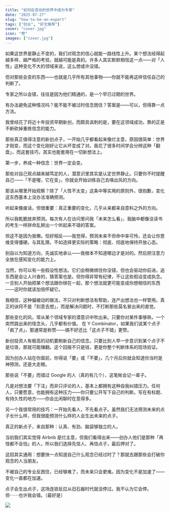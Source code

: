 ```yaml
---
title: "如何在变动的世界中成为专家"
date: "2025-07-27"
slug: "how-to-be-an-expert"
tags: ["创业", "好文推荐"]
cover: "cover.jpg"
icon: "😎"
images: ["cover.jpg"]
---
```

如果这世界是静止不变的，我们对观念的信心就能一路线性上升。某个想法经得起越多样、越严格的考验，就越可能是真的。许多人其实默默相信这一点——对「人性」这种变化不大的领域来说，这么想或许没错。



但对那些会变的东西——也就是几乎所有其他事物——你就不能再这样信任自己的判断了。



专家之所以会错，往往是因为他们精通的，是一个早已过期的世界。



有办法避免这种情况吗？能不能不被过时信念困住？答案是——可以，但得靠一点方法。



我曾经花了将近十年投资早期新创，而颇具讽刺的是，要在这领域成功，靠的正是不断砍掉重练信念的能力。



那些真正值得注意的新创点子，一开始几乎都看起来像烂主意，原因很简单：世界才刚变，而这个变化刚好让它从坏变成了对。我花了很多时间学会分辨这种「翻盘」，而这套技巧，其实也能套用在一切新想法上。



第一步，养成一种信念：世界一定会变。



那些对自己观点越来越笃定的人，潜意识里其实是认定世界静止。只要你不时提醒自己——「不是喔，它在变」，你就会开始训练自己去嗅出风的方向。



那该从哪里开始观察？除了「人性不太变」这条中等实用的原则外，很抱歉，变化这东西基本上没办法准确预测。



听起来像废话，但很重要：真正重要的变化，几乎从来都来自意料之外的方向。



所以我乾脆放弃预测。每次有人在访问里问我「未来怎么看」，我脑中都像没读书的考生一样拼命乱掰出一个听起来不错的答案。



但这不是因为我懒。恰好相反——我觉得，预测未来不但命中率可怜，还会让你思维变得僵硬。与其乱猜，不如选择更实际的策略：彻底、彻底地保持开放心态。



别自以为知道方向，先诚实地承认——我根本不知道哪边才是对的。然后把注意力全放在感知变化的能力上。



当然，你可以有一些假设性想法。它们会稍微绑住你没错，但也会驱动你前进。追东西是会让人兴奋的，猜答案也是。但你得非常有纪律，不让这些假设变成执念。
一旦别人开始把某个想法跟你绑在一起，那个想法就更可能变成你想相信的东西——这时你就该加倍怀疑它。



我相信，这种偏被动的做法，不只对判断想法有帮助，连产出想法也一样管用。真正的诀窍不是「刻意去想」，而是解决问题时，不打断那些莫名冒出来的直觉。



那些变化的风，常从某个领域专家的潜意识中吹出来。只要你对某件事够熟，一个突然跳出来的怪念头，几乎都有价值。
在 Y Combinator，如果我们说某个点子「疯了点」，那通常是称赞——搞不好还比「这点子不错」更赞。



新创投资人有极高的动机要刷新自己的信念。只要比别人早一步意识到某个点子不是垃圾，那就可能赚翻。这个回报不只是钱，更是你整个判断体系的现场验证。



因为创办人站在你面前，你得说「要」或「不要」，几个月后你就会知道你当时是神预测，还是大走眼。



那些说「不要」而错过 Google 的人（真的有几个），这笔帐会记一辈子。



凡是对想法要「下注」而非只评论的人，基本上都拥有这种自我纠错压力。任何人，只要愿意，也能拥有这种压力——你只要公开写下自己的判断。写在有标题、有持久性的地方——你会比闲聊时在意得多。



另一个我很常用的技巧：一开始先看人，不先看点子。虽然我们无法预测未来的点子长什么样，但我很能预测什么样的人会生出未来的点子。



真正的新点子，来自那种：认真、有劲、脑袋够独立的人。



当初我们其实觉得 Airbnb 是烂主意，但我们看得出来——创办人他们是那种「再怪都不会怕」的人，所以我们选择先信人、再信点子，最后押对了。



这招其实通用：想要快一点知道自己什么观念已经过时了？那就去跟那些会打破你观念的人当朋友。



不被自己的专业反困住，已经够难了，而未来只会更难。因为变化不是加速了——变化一直都在加速。



点子会生出点子，这场连锁反应从旧石器时代就没停过。我不认为它会停。
但⋯⋯也许我会错。（最好是）




![](https://prod-files-secure.s3.us-west-2.amazonaws.com/112d0858-5090-4d34-a606-b75eb8d65fd2/46476355-9cf3-4e99-9b7a-3531bc426380/1000202064.png?X-Amz-Algorithm=AWS4-HMAC-SHA256&X-Amz-Content-Sha256=UNSIGNED-PAYLOAD&X-Amz-Credential=ASIAZI2LB4665X5GF3IX%2F20250820%2Fus-west-2%2Fs3%2Faws4_request&X-Amz-Date=20250820T232938Z&X-Amz-Expires=3600&X-Amz-Security-Token=IQoJb3JpZ2luX2VjEJj%2F%2F%2F%2F%2F%2F%2F%2F%2F%2FwEaCXVzLXdlc3QtMiJIMEYCIQDUFJ4zDa4IdhhJ%2FMdb27LYSV9xfQF2XR6iYZ450erv1gIhAMoVXR6oP8feLs4cUwfUkc9mzrhQnlHqgz81byuNJDB2KogECOD%2F%2F%2F%2F%2F%2F%2F%2F%2F%2FwEQABoMNjM3NDIzMTgzODA1IgwlbzZ6pxVit98wR8Eq3APlkd3GauB5ViERRZ0ZyEbX31d%2FVo3S1cZUmAu4gi2mgEFoegB3rX0yJidKXZU7KXqhZgPnryXh7XB1COes90nV9wkK%2BIK7mmG8qiBddcPb%2Fecb2IDmTfAxtoIZSKie9gyFILCwFbHiLp5kevSihBQFV%2BDB5D5MxitGXZtXwmebMqqbKHEJ8mG0ZPM%2BsEE6MNTYT2FrfLp5ygFoyqfGxpKt5SvQkTQ8UpYgzzWHsiE2S2nEdiJF6ZRHiOfcQ4Ww1mhn%2BwwsBryW6Y5%2FfmqW8UwCZAexn%2FeATSAbtwhKrx8QbWObWiVJll9f%2BoFvMbfL%2BEkmRchUlDqWz%2B%2BuVGAQkIUnWAi7Ud1hQY%2BDr1h%2BMefj3xhGgyZlpCHo7DLS8PP8yJfanGSFMDHgPNSsOuIaAbD0AsIe1JZiYRB0oiMaT0EekUegcUmXHxCTfV382m4jc9lapSt9myB8F%2BG7Roe3cu%2BZnf0W4ouVNNEA%2Bc%2Bw%2FVge8K0wWbs5%2FBb12z6DsodwfAGoJDBWg0UMjJJ%2BQ7YsRE3CetIjg7z2lexVTX1lRiq4sBDFLJt32dKuvDHDt9Af4FHg3nwreVWAqmVxzd6U4schYfEKGhsStWQl%2BdTqu9MKBuBKA5r3sS8mxbOIMzDkr5nFBjqkAck%2FdLa26JPsHU3LpTTm1ajBromUM3BIc5YaWPWaRltSg0jDWgGX67LAypkgMkTL2MFocr0pY0MjBr7DLUbu8%2BoMsIl%2BeWNY5DSUd5ioW%2F%2BApcBAtZDOZUEt9eq9uJCXiv452wQxnkPd1BFvpyNFqxK0z9eqBc9Rvw0QaD%2FGNUsyzW9aYRanflpcmsUruWZhIutd13YVdLPUvV3dM4Kq1NaId63%2B&X-Amz-Signature=4b2c5a99202a5d117f470934337f4c706f4f4539126a476a6a3aa11f765aa5c9&X-Amz-SignedHeaders=host&x-amz-checksum-mode=ENABLED&x-id=GetObject)

